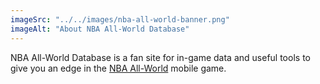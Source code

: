 ```yaml
---
imageSrc: "../../images/nba-all-world-banner.png"
imageAlt: "About NBA All-World Database"
---
```


NBA All-World Database is a fan site for in-game data and useful tools to give you an edge in the [NBA All-World](https://nbaallworld.com/) mobile game.
